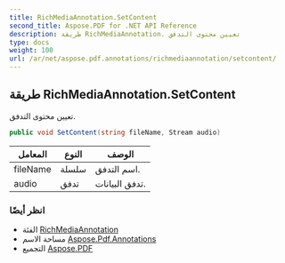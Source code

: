 ```yaml
---
title: RichMediaAnnotation.SetContent
second_title: Aspose.PDF for .NET API Reference
description: طريقة RichMediaAnnotation. تعيين محتوى التدفق
type: docs
weight: 100
url: /ar/net/aspose.pdf.annotations/richmediaannotation/setcontent/
---
```

## طريقة RichMediaAnnotation.SetContent

تعيين محتوى التدفق.

```csharp
public void SetContent(string fileName, Stream audio)
```

| المعامل | النوع | الوصف |
| --- | --- | --- |
| fileName | سلسلة | اسم التدفق. |
| audio | تدفق | تدفق البيانات. |

### انظر أيضًا

* الفئة [RichMediaAnnotation](../)
* مساحة الاسم [Aspose.Pdf.Annotations](../../../aspose.pdf.annotations/)
* التجميع [Aspose.PDF](../../../)